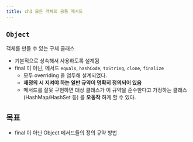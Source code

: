 ```yaml
---
title: ch3 모든 객체의 공통 메서드
---
```


## `Object`
객체를 만들 수 있는 구체 클래스

- 기본적으로 상속해서 사용하도록 설계됨
- final 이 아닌, 메서드 `equals`, `hashCode`, `toString`, `clone`, `finalize`
    - 모두 overriding 을 염두해 설계되었다.
    - **재정의 시 지켜야 하는 일반 규약이 명확히 정의되어 있음**
    - 메서드를 잘못 구현하면 대상 클래스가 이 규약을 준수한다고 가정하는 클래스 (HashMap/HashSet 등) 를 **오동작** 하게 할 수 있다.

## 목표
- final 이 아닌 Object 메서드들의 정의 규약 방법

